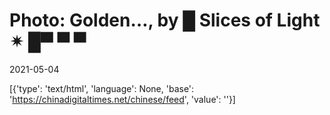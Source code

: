 # Photo: Golden…, by █ Slices of Light ✴ █▀ ▀ ▀

2021-05-04

[{'type': 'text/html', 'language': None, 'base': 'https://chinadigitaltimes.net/chinese/feed', 'value': ''}]